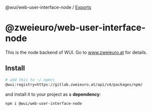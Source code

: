 @wui/web-user-interface-node / [Exports](modules.md)

# @zweieuro/web-user-interface-node

This is the node backend of WUI. Go to www.zweieuro.at for details.

## Install

```bash
# add this to ~/.npmrc
@wui:registry=https://gitlab.zweieuro.at/api/v4/packages/npm/
```

and install it to your project as a **dependency**:

```bash
npm i @wui/web-user-interface-node
```
